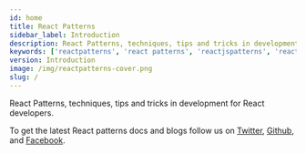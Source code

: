 ```yaml
---
id: home
title: React Patterns
sidebar_label: Introduction
description: React Patterns, techniques, tips and tricks in development for React developers.
keywords: ['reactpatterns', 'react patterns', 'reactjspatterns', 'reactjs patterns', 'react', 'reactjs', 'react techniques', 'react tips and tricks']
version: Introduction
image: /img/reactpatterns-cover.png
slug: /
---
```


React Patterns, techniques, tips and tricks in development for React developers.

To get the latest React patterns docs and blogs follow us on <a href="https://twitter.com/reactjspatterns">Twitter</a>, <a href="https://github.com/reactpatterns/reactpatterns">Github</a>, and <a href="https://www.facebook.com/ReactJSPatterns">Facebook</a>.
